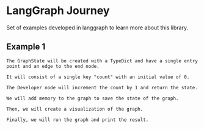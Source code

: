 # LangGraph Journey

Set of examples developed in langgraph to learn more about this library.


## Example 1


```
The GraphState will be created with a TypeDict and have a single entry point and an edge to the end node.

It will consist of a single key "count" with an initial value of 0.

The Developer node will increment the count by 1 and return the state.

We will add memory to the graph to save the state of the graph.

Then, we will create a visualization of the graph.

Finally, we will run the graph and print the result.
```
